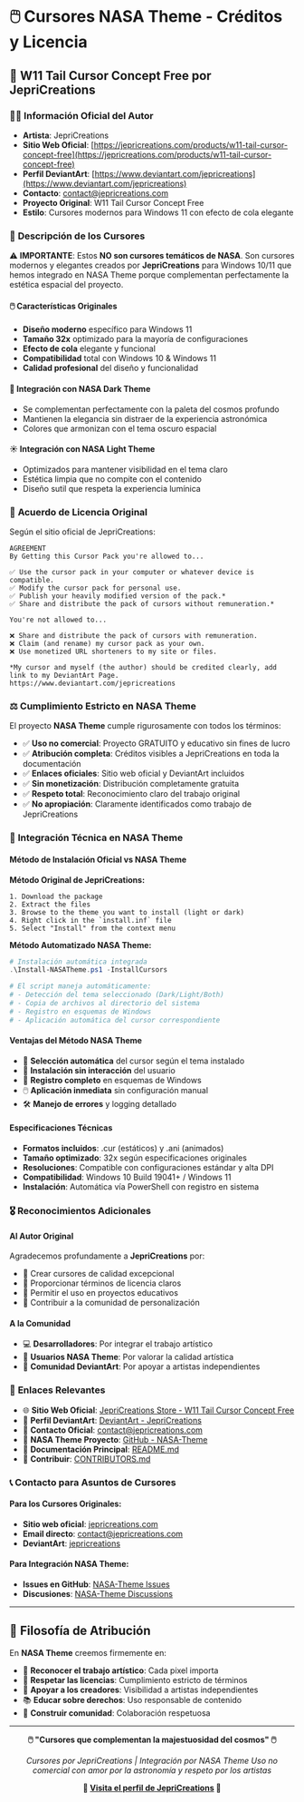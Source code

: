 # 🖱️ Cursores NASA Theme - Créditos y Licencia

## 🎯 **W11 Tail Cursor Concept Free** por JepriCreations

### 👨‍🎨 **Información Oficial del Autor**

- **Artista**: JepriCreations
- **Sitio Web Oficial**: [https://jepricreations.com/products/w11-tail-cursor-concept-free](https://jepricreations.com/products/w11-tail-cursor-concept-free)
- **Perfil DeviantArt**: [https://www.deviantart.com/jepricreations](https://www.deviantart.com/jepricreations)
- **Contacto**: <contact@jepricreations.com>
- **Proyecto Original**: W11 Tail Cursor Concept Free
- **Estilo**: Cursores modernos para Windows 11 con efecto de cola elegante

### 🎨 **Descripción de los Cursores**

⚠️ **IMPORTANTE**: Estos **NO son cursores temáticos de NASA**. Son cursores modernos y elegantes creados por **JepriCreations** para Windows 10/11 que hemos integrado en NASA Theme porque complementan perfectamente la estética espacial del proyecto.

#### 🖱️ **Características Originales**

- **Diseño moderno** específico para Windows 11
- **Tamaño 32x** optimizado para la mayoría de configuraciones
- **Efecto de cola** elegante y funcional
- **Compatibilidad** total con Windows 10 & Windows 11
- **Calidad profesional** del diseño y funcionalidad

#### 🌙 **Integración con NASA Dark Theme**

- Se complementan perfectamente con la paleta del cosmos profundo
- Mantienen la elegancia sin distraer de la experiencia astronómica
- Colores que armonizan con el tema oscuro espacial

#### ☀️ **Integración con NASA Light Theme**

- Optimizados para mantener visibilidad en el tema claro
- Estética limpia que no compite con el contenido
- Diseño sutil que respeta la experiencia lumínica

### 📜 **Acuerdo de Licencia Original**

Según el sitio oficial de JepriCreations:

```
AGREEMENT
By Getting this Cursor Pack you're allowed to...

✅ Use the cursor pack in your computer or whatever device is compatible.
✅ Modify the cursor pack for personal use.
✅ Publish your heavily modified version of the pack.*
✅ Share and distribute the pack of cursors without remuneration.*

You're not allowed to...

❌ Share and distribute the pack of cursors with remuneration.
❌ Claim (and rename) my cursor pack as your own.
❌ Use monetized URL shorteners to my site or files.

*My cursor and myself (the author) should be credited clearly, add link to my DeviantArt Page.
https://www.deviantart.com/jepricreations
```

### ⚖️ **Cumplimiento Estricto en NASA Theme**

El proyecto **NASA Theme** cumple rigurosamente con todos los términos:

- ✅ **Uso no comercial**: Proyecto GRATUITO y educativo sin fines de lucro
- ✅ **Atribución completa**: Créditos visibles a JepriCreations en toda la documentación
- ✅ **Enlaces oficiales**: Sitio web oficial y DeviantArt incluidos
- ✅ **Sin monetización**: Distribución completamente gratuita
- ✅ **Respeto total**: Reconocimiento claro del trabajo original
- ✅ **No apropiación**: Claramente identificados como trabajo de JepriCreations

### 🚀 **Integración Técnica en NASA Theme**

#### **Método de Instalación Oficial vs NASA Theme**

**Método Original de JepriCreations:**

```
1. Download the package
2. Extract the files
3. Browse to the theme you want to install (light or dark)
4. Right click in the `install.inf` file
5. Select "Install" from the context menu
```

**Método Automatizado NASA Theme:**

```powershell
# Instalación automática integrada
.\Install-NASATheme.ps1 -InstallCursors

# El script maneja automáticamente:
# - Detección del tema seleccionado (Dark/Light/Both)
# - Copia de archivos al directorio del sistema
# - Registro en esquemas de Windows
# - Aplicación automática del cursor correspondiente
```

#### **Ventajas del Método NASA Theme**

- 🎯 **Selección automática** del cursor según el tema instalado
- 🔄 **Instalación sin interacción** del usuario
- 📝 **Registro completo** en esquemas de Windows
- 🖱️ **Aplicación inmediata** sin configuración manual
- 🛠️ **Manejo de errores** y logging detallado

#### **Especificaciones Técnicas**

- **Formatos incluidos**: .cur (estáticos) y .ani (animados)
- **Tamaño optimizado**: 32x según especificaciones originales
- **Resoluciones**: Compatible con configuraciones estándar y alta DPI
- **Compatibilidad**: Windows 10 Build 19041+ / Windows 11
- **Instalación**: Automática vía PowerShell con registro en sistema

### 🎖️ **Reconocimientos Adicionales**

#### **Al Autor Original**

Agradecemos profundamente a **JepriCreations** por:

- 🎨 Crear cursores de calidad excepcional
- 📖 Proporcionar términos de licencia claros
- 🤝 Permitir el uso en proyectos educativos
- 🌟 Contribuir a la comunidad de personalización

#### **A la Comunidad**

- 💻 **Desarrolladores**: Por integrar el trabajo artístico
- 🌌 **Usuarios NASA Theme**: Por valorar la calidad artística
- 🎯 **Comunidad DeviantArt**: Por apoyar a artistas independientes

### 🔗 **Enlaces Relevantes**

- 🌐 **Sitio Web Oficial**: [JepriCreations Store - W11 Tail Cursor Concept Free](https://jepricreations.com/products/w11-tail-cursor-concept-free)
- 🎨 **Perfil DeviantArt**: [DeviantArt - JepriCreations](https://www.deviantart.com/jepricreations)
- 📧 **Contacto Oficial**: <contact@jepricreations.com>
- 🚀 **NASA Theme Proyecto**: [GitHub - NASA-Theme](https://github.com/llopgui/NASA-Theme)
- 📖 **Documentación Principal**: [README.md](README.md)
- 👥 **Contribuir**: [CONTRIBUTORS.md](CONTRIBUTORS.md)

### 📞 **Contacto para Asuntos de Cursores**

#### **Para los Cursores Originales:**

- **Sitio web oficial**: [jepricreations.com](https://jepricreations.com/products/w11-tail-cursor-concept-free)
- **Email directo**: <contact@jepricreations.com>
- **DeviantArt**: [jepricreations](https://www.deviantart.com/jepricreations)

#### **Para Integración NASA Theme:**

- **Issues en GitHub**: [NASA-Theme Issues](https://github.com/llopgui/NASA-Theme/issues)
- **Discusiones**: [NASA-Theme Discussions](https://github.com/llopgui/NASA-Theme/discussions)

---

## 🌌 **Filosofía de Atribución**

En **NASA Theme** creemos firmemente en:

- 🎨 **Reconocer el trabajo artístico**: Cada pixel importa
- 🤝 **Respetar las licencias**: Cumplimiento estricto de términos
- 🌟 **Apoyar a los creadores**: Visibilidad a artistas independientes
- 📚 **Educar sobre derechos**: Uso responsable de contenido
- 🚀 **Construir comunidad**: Colaboración respetuosa

---

<div align="center">

**🖱️ "Cursores que complementan la majestuosidad del cosmos" 🖱️**

*Cursores por JepriCreations | Integración por NASA Theme*
*Uso no comercial con amor por la astronomía y respeto por los artistas*

**🎨 [Visita el perfil de JepriCreations](https://www.deviantart.com/jepricreations) 🎨**

</div>
